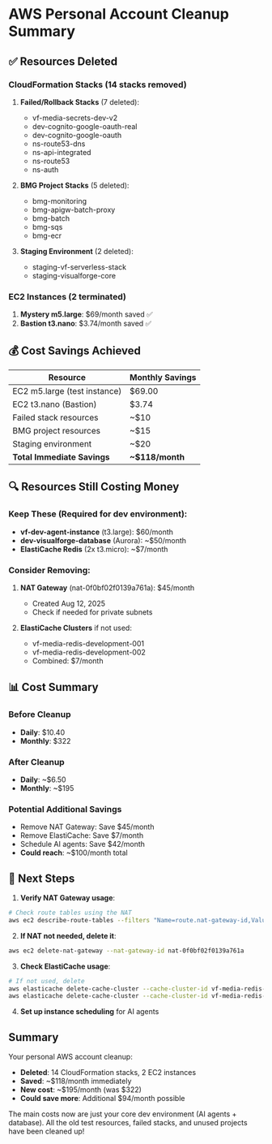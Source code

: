 # AWS Personal Account Cleanup Summary

## ✅ Resources Deleted

### CloudFormation Stacks (14 stacks removed)
1. **Failed/Rollback Stacks** (7 deleted):
   - vf-media-secrets-dev-v2
   - dev-cognito-google-oauth-real
   - dev-cognito-google-oauth
   - ns-route53-dns
   - ns-api-integrated
   - ns-route53
   - ns-auth

2. **BMG Project Stacks** (5 deleted):
   - bmg-monitoring
   - bmg-apigw-batch-proxy
   - bmg-batch
   - bmg-sqs
   - bmg-ecr

3. **Staging Environment** (2 deleted):
   - staging-vf-serverless-stack
   - staging-visualforge-core

### EC2 Instances (2 terminated)
1. **Mystery m5.large**: $69/month saved ✅
2. **Bastion t3.nano**: $3.74/month saved ✅

## 💰 Cost Savings Achieved

| Resource | Monthly Savings |
|----------|----------------|
| EC2 m5.large (test instance) | $69.00 |
| EC2 t3.nano (Bastion) | $3.74 |
| Failed stack resources | ~$10 |
| BMG project resources | ~$15 |
| Staging environment | ~$20 |
| **Total Immediate Savings** | **~$118/month** |

## 🔍 Resources Still Costing Money

### Keep These (Required for dev environment):
- **vf-dev-agent-instance** (t3.large): $60/month
- **dev-visualforge-database** (Aurora): ~$50/month
- **ElastiCache Redis** (2x t3.micro): ~$7/month

### Consider Removing:
1. **NAT Gateway** (nat-0f0bf02f0139a761a): $45/month
   - Created Aug 12, 2025
   - Check if needed for private subnets

2. **ElastiCache Clusters** if not used:
   - vf-media-redis-development-001
   - vf-media-redis-development-002
   - Combined: $7/month

## 📊 Cost Summary

### Before Cleanup
- **Daily**: $10.40
- **Monthly**: $322

### After Cleanup
- **Daily**: ~$6.50
- **Monthly**: ~$195

### Potential Additional Savings
- Remove NAT Gateway: Save $45/month
- Remove ElastiCache: Save $7/month
- Schedule AI agents: Save $42/month
- **Could reach**: ~$100/month total

## 🎯 Next Steps

1. **Verify NAT Gateway usage**:
```bash
# Check route tables using the NAT
aws ec2 describe-route-tables --filters "Name=route.nat-gateway-id,Values=nat-0f0bf02f0139a761a"
```

2. **If NAT not needed, delete it**:
```bash
aws ec2 delete-nat-gateway --nat-gateway-id nat-0f0bf02f0139a761a
```

3. **Check ElastiCache usage**:
```bash
# If not used, delete
aws elasticache delete-cache-cluster --cache-cluster-id vf-media-redis-development-001
aws elasticache delete-cache-cluster --cache-cluster-id vf-media-redis-development-002
```

4. **Set up instance scheduling** for AI agents

## Summary

Your personal AWS account cleanup:
- **Deleted**: 14 CloudFormation stacks, 2 EC2 instances
- **Saved**: ~$118/month immediately
- **New cost**: ~$195/month (was $322)
- **Could save more**: Additional $94/month possible

The main costs now are just your core dev environment (AI agents + database). All the old test resources, failed stacks, and unused projects have been cleaned up!